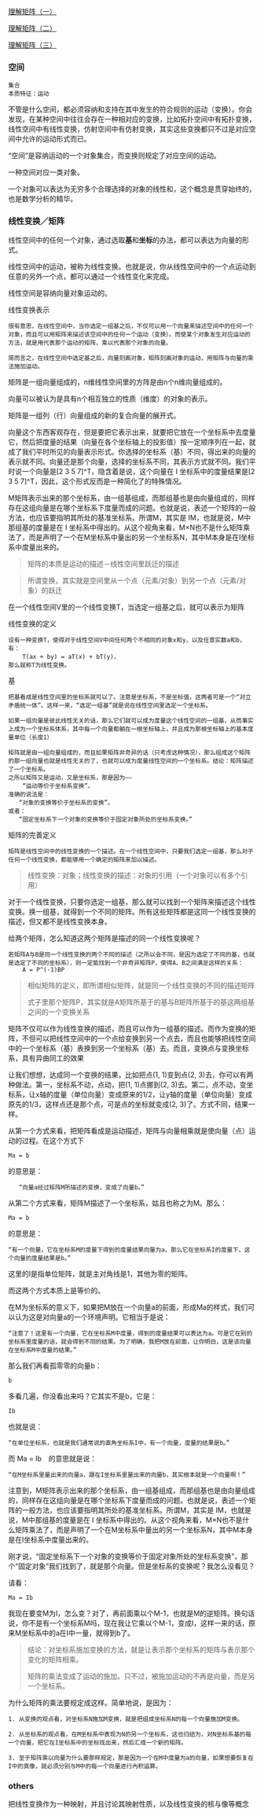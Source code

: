 [理解矩阵（一）](http://blog.csdn.net/myan/article/details/647511)

[理解矩阵（二）](http://blog.csdn.net/myan/article/details/649018)

[理解矩阵（三）](http://blog.csdn.net/myan/article/details/1865397)

### 空间

    集合
    本质特征：运动

不管是什么空间，都必须容纳和支持在其中发生的符合规则的运动（变换）。你会发现，在某种空间中往往会存在一种相对应的变换，比如拓扑空间中有拓扑变换，线性空间中有线性变换，仿射空间中有仿射变换，其实这些变换都只不过是对应空间中允许的运动形式而已。

“空间”是容纳运动的一个对象集合，而变换则规定了对应空间的运动。

一种空间对应一类对象。

一个对象可以表达为无穷多个合理选择的对象的线性和，这个概念是贯穿始终的，也是数学分析的精华。

### 线性变换／矩阵

线性空间中的任何一个对象，通过选取**基**和**坐标**的办法，都可以表达为向量的形式。

线性空间中的运动，被称为线性变换。也就是说，你从线性空间中的一个点运动到任意的另外一个点，都可以通过一个线性变化来完成。

线性空间是容纳向量对象运动的。

线性变换表示

    很有意思，在线性空间中，当你选定一组基之后，不仅可以用一个向量来描述空间中的任何一个对象，而且可以用矩阵来描述该空间中的任何一个运动（变换）。而使某个对象发生对应运动的方法，就是用代表那个运动的矩阵，乘以代表那个对象的向量。

    简而言之，在线性空间中选定基之后，向量刻画对象，矩阵刻画对象的运动，用矩阵与向量的乘法施加运动。

矩阵是一组向量组成的，n维线性空间里的方阵是由n个n维向量组成的。

向量可以被认为是具有n个相互独立的性质（维度）的对象的表示。

矩阵是一组列（行）向量组成的新的复合向量的展开式。

向量这个东西客观存在，但是要把它表示出来，就要把它放在一个坐标系中去度量它，然后把度量的结果（向量在各个坐标轴上的投影值）按一定顺序列在一起，就成了我们平时所见的向量表示形式。你选择的坐标系（基）不同，得出来的向量的表示就不同。向量还是那个向量，选择的坐标系不同，其表示方式就不同。我们平时说一个向量是[2 3 5 7]^T，隐含着是说，这个向量在 I 坐标系中的度量结果是[2 3 5 7]^T，因此，这个形式反而是一种简化了的特殊情况。

M矩阵表示出来的那个坐标系，由一组基组成，而那组基也是由向量组成的，同样存在这组向量是在哪个坐标系下度量而成的问题。也就是说，表述一个矩阵的一般方法，也应该要指明其所处的基准坐标系。所谓M，其实是 IM，也就是说，M中那组基的度量是在 I 坐标系中得出的。从这个视角来看，M×N也不是什么矩阵乘法了，而是声明了一个在M坐标系中量出的另一个坐标系N，其中M本身是在I坐标系中度量出来的。

> 矩阵的本质是运动的描述－线性空间里跃迁的描述

> 所谓变换，其实就是空间里从一个点（元素/对象）到另一个点（元素/对象）的跃迁

在一个线性空间V里的一个线性变换T，当选定一组基之后，就可以表示为矩阵

线性变换的定义

    设有一种变换T，使得对于线性空间V中间任何两个不相同的对象x和y，以及任意实数a和b，有：
        T(ax + by) = aT(x) + bT(y)，
    那么就称T为线性变换。

基

    把基看成是线性空间里的坐标系就可以了。注意是坐标系，不是坐标值，这两者可是一个“对立矛盾统一体”。这样一来，“选定一组基”就是说在线性空间里选定一个坐标系。

    如果一组向量是彼此线性无关的话，那么它们就可以成为度量这个线性空间的一组基，从而事实上成为一个坐标系体系，其中每一个向量都躺在一根坐标轴上，并且成为那根坐标轴上的基本度量单位（长度1）

    矩阵就是由一组向量组成的，而且如果矩阵非奇异的话（只考虑这种情况），那么组成这个矩阵的那一组向量也就是线性无关的了，也就可以成为度量线性空间的一个坐标系。结论：矩阵描述了一个坐标系。
    之所以矩阵又是运动，又是坐标系，那是因为——
        “运动等价于坐标系变换”。
    准确的说法是：
       “对象的变换等价于坐标系的变换”。
    或者：
       “固定坐标系下一个对象的变换等价于固定对象所处的坐标系变换。”

矩阵的完善定义

    矩阵是线性空间中的线性变换的一个描述。在一个线性空间中，只要我们选定一组基，那么对于任何一个线性变换，都能够用一个确定的矩阵来加以描述。
> 线性变换：对象；线性变换的描述：对象的引用（一个对象可以有多个引用）

对于一个线性变换，只要你选定一组基，那么就可以找到一个矩阵来描述这个线性变换。换一组基，就得到一个不同的矩阵。所有这些矩阵都是这同一个线性变换的描述，但又都不是线性变换本身。

给两个矩阵，怎么知道这两个矩阵是描述的同一个线性变换呢？

    若矩阵A与B是同一个线性变换的两个不同的描述（之所以会不同，是因为选定了不同的基，也就是选定了不同的坐标系），则一定能找到一个非奇异矩阵P，使得A、B之间满足这样的关系：
        A = P^(-1)BP
> 相似矩阵的定义，即所谓相似矩阵，就是同一个线性变换的不同的描述矩阵
> 
> 式子里那个矩阵P，其实就是A矩阵所基于的基与B矩阵所基于的基这两组基之间的一个变换关系

矩阵不仅可以作为线性变换的描述，而且可以作为一组基的描述。而作为变换的矩阵，不但可以把线性空间中的一个点给变换到另一个点去，而且也能够把线性空间中的一个坐标系（基）表换到另一个坐标系（基）去。而且，变换点与变换坐标系，具有异曲同工的效果

让我们想想，达成同一个变换的结果，比如把点(1, 1)变到点(2, 3)去，你可以有两种做法。第一，坐标系不动，点动，把(1, 1)点挪到(2, 3)去。第二，点不动，变坐标系，让x轴的度量（单位向量）变成原来的1/2，让y轴的度量（单位向量）变成原先的1/3，这样点还是那个点，可是点的坐标就变成(2, 3)了。方式不同，结果一样。

从第一个方式来看，把矩阵看成是运动描述，矩阵与向量相乘就是使向量（点）运动的过程。在这个方式下

    Ma = b

的意思是：

       “向量a经过矩阵M所描述的变换，变成了向量b。”

从第二个方式来看，矩阵M描述了一个坐标系，姑且也称之为M。那么：

    Ma = b

的意思是：

    “有一个向量，它在坐标系M的度量下得到的度量结果向量为a，那么它在坐标系I的度量下，这个向量的度量结果是b。”

这里的I是指单位矩阵，就是主对角线是1，其他为零的矩阵。

而这两个方式本质上是等价的。

 在M为坐标系的意义下，如果把M放在一个向量a的前面，形成Ma的样式，我们可以认为这是对向量a的一个环境声明。它相当于是说：

    “注意了！这里有一个向量，它在坐标系M中度量，得到的度量结果可以表达为a。可是它在别的坐标系里度量的话，就会得到不同的结果。为了明确，我把M放在前面，让你明白，这是该向量在坐标系M中度量的结果。”

那么我们再看孤零零的向量b：

    b

多看几遍，你没看出来吗？它其实不是b，它是：

    Ib

也就是说：

    “在单位坐标系，也就是我们通常说的直角坐标系I中，有一个向量，度量的结果是b。”

而  Ma = Ib　的意思就是说：

    “在M坐标系里量出来的向量a，跟在I坐标系里量出来的向量b，其实根本就是一个向量啊！”

注意到，M矩阵表示出来的那个坐标系，由一组基组成，而那组基也是由向量组成的，同样存在这组向量是在哪个坐标系下度量而成的问题。也就是说，表述一个矩阵的一般方法，也应该要指明其所处的基准坐标系。所谓M，其实是 IM，也就是说，M中那组基的度量是在 I 坐标系中得出的。从这个视角来看，M×N也不是什么矩阵乘法了，而是声明了一个在M坐标系中量出的另一个坐标系N，其中M本身是在I坐标系中度量出来的。

刚才说，“固定坐标系下一个对象的变换等价于固定对象所处的坐标系变换”，那个“固定对象”我们找到了，就是那个向量。但是坐标系的变换呢？我怎么没看见？

请看：

    Ma = Ib

我现在要变M为I，怎么变？对了，再前面乘以个M-1，也就是M的逆矩阵。换句话说，你不是有一个坐标系M吗，现在我让它乘以个M-1，变成I，这样一来的话，原来M坐标系中的a在I中一量，就得到b了。

> 结论：对坐标系施加变换的方法，就是让表示那个坐标系的矩阵与表示那个变化的矩阵相乘。
> 
> 矩阵的乘法变成了运动的施加。只不过，被施加运动的不再是向量，而是另一个坐标系。

为什么矩阵的乘法要规定成这样。简单地说，是因为：

    1. 从变换的观点看，对坐标系N施加M变换，就是把组成坐标系N的每一个向量施加M变换。

    2. 从坐标系的观点看，在M坐标系中表现为N的另一个坐标系，这也归结为，对N坐标系基的每一个向量，把它在I坐标系中的坐标找出来，然后汇成一个新的矩阵。

    3. 至于矩阵乘以向量为什么要那样规定，那是因为一个在M中度量为a的向量，如果想要恢复在I中的真像，就必须分别与M中的每一个向量进行內积运算。

### others

把线性变换作为一种映射，并且讨论其映射性质，以及线性变换的核与像等概念
